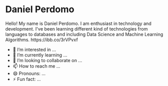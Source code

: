 <h1>Daniel Perdomo</h1>
Hello! My name is Daniel Perdomo. 
I am enthusiast in technology and development. 
I've been learning different kind of technologies from languages to databases and including Data Science and Machine Learning Algorithms. 
<a>https://ibb.co/3rVPvxf</a>





- 👀 I’m interested in ...
- 🌱 I’m currently learning ...
- 💞️ I’m looking to collaborate on ...
- 📫 How to reach me ...
- 😄 Pronouns: ...
- ⚡ Fun fact: ...

<!---
GoblinSwarm/GoblinSwarm is a ✨ special ✨ repository because its `README.md` (this file) appears on your GitHub profile.
You can click the Preview link to take a look at your changes.
--->
